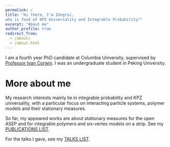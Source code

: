 ```yaml
---
permalink: /
title: "Hi there, I'm Zongrui, 
who is fond of KPZ Universality and Integrable Probability!"
excerpt: "About me" 
author_profile: true
redirect_from: 
  - /about/
  - /about.html
---
```


I am a fourth year PhD candidate at Columbia University, supervised by [Professor Ivan Corwin](https://www.math.columbia.edu/~corwin/). I was an undergraduate student in Peking University.


More about me
======

My research interests mainly lie in integrable probability and KPZ universality, with a particular focus on interacting particle systems, polymer models and their stationary measures.

So far, my appeared works are about stationary measures for the open ASEP and for integrable polymers and six-vertex models on a strip. See my [PUBLICATIONS LIST](https://ZongruiYang1.github.io/publications/).

For the talks I gave, see my [TALKS LIST](https://ZongruiYang1.github.io/talks/).
